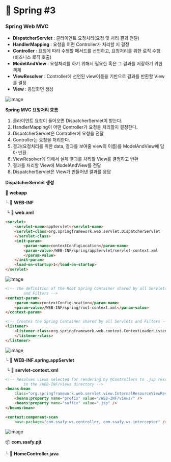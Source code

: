 # :seedling: Spring #3

### Spring Web MVC

* **DispatcherServlet** : 클라이언트 요청처리(요청 및 처리 결과 전달)
* **HandlerMapping** : 요청을 어떤 Controller가 처리할 지 결정
* **Controller** : 요청에 따라 수행할 메서드를 선언하고, 요청처리를 위한 로직 수행(비즈니스 로직 호출)
* **ModelAndView** : 요청처리를 하기 위해서 필요한 혹은 그 결과를 저장하기 위한 객체
* **ViewResolver** : Controller에 선언된 view이름을 기반으로 결과를 반환할 View를 결정
* **View** : 응답화면 생성



![image](https://user-images.githubusercontent.com/68459918/231642449-b6878c84-11ef-4615-9763-1b0e7eca6e63.png)

**Spring MVC 요청처리 흐름**

1. 클라이언트 요청이 들어오면 DispatcherServlet이 받는다.
2. HandlerMapping이 어떤 Controller가 요청을 처리할지 결정한다. 
3. DispatcherServlet은 Controller에 요청을 전달
4. Controller는 요청을 처리한다. 
5. 결과(요청처리를 위한 data, 결과를 보여줄 view의 이름)를 ModelAndView에 담아 반환
6. ViewResolver에 의해서 실제 결과를 처리할 View를 결정하고 반환
7. 결과를 처리할 View에 ModelAndView를 전달
8. DispatcherServlet은 View가 만들어낸 결과를 응답



**DispatcherServlet 생성**

:open_file_folder: **webapp**

└ :open_file_folder: **WEB-INF**

​	└ :page_facing_up: **web.xml**

```html
<servlet>
	<servlet-name>appServlet</servlet-name>
	<servlet-class>org.springframework.web.servlet.DispatcherServlet
	</servlet-class>
	<init-param>
		<param-name>contextConfigLocation</param-name>
		<param-value>/WEB-INF/spring/appServlet/servlet-context.xml
		</param-value>
	</init-param>
	<load-on-startup>1</load-on-startup>
</servlet>
```

![image](https://user-images.githubusercontent.com/68459918/233013302-9d192f87-0045-4b14-bab9-2ab85b77bb53.png)

```html
<!-- The definition of the Root Spring Container shared by all Servlets 
		and Filters -->
<context-param>
	<param-name>contextConfigLocation</param-name>
	<param-value>/WEB-INF/spring/root-context.xml</param-value>
</context-param>

<!-- Creates the Spring Container shared by all Servlets and Filters -->
<listener>
	<listener-class>org.springframework.web.context.ContextLoaderListener
	</listener-class>
</listener>
```

![image](https://user-images.githubusercontent.com/68459918/233014262-bd53cc4b-04eb-485c-b44c-5cb4b32dbcea.png)

└ :open_file_folder: **WEB-INF.spring.appServlet**

​	└ :page_facing_up: **servlet-context.xml**

```html
<!-- Resolves views selected for rendering by @Controllers to .jsp resources 
		in the /WEB-INF/views directory -->
<beans:bean
	class="org.springframework.web.servlet.view.InternalResourceViewResolver">
	<beans:property name="prefix" value="/WEB-INF/views/" />
	<beans:property name="suffix" value=".jsp" />
</beans:bean>

<context:component-scan
	base-package="com.ssafy.ws.controller, com.ssafy.ws.interceptor" />
```

![image](https://user-images.githubusercontent.com/68459918/233018200-b66703f3-02ba-4c20-9bc3-774efc3cda11.png)



:package: **com.ssafy.pjt**

└ :page_facing_up: **HomeController.java**

```
```

